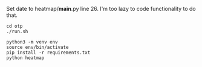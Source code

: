 Set date to heatmap/__main__.py line 26. I'm too lazy to code functionality to do that.


```console
cd otp
./run.sh
```

```console
python3 -m venv env
source env/bin/activate
pip install -r requirements.txt
python heatmap
```
